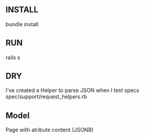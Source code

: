 ## INSTALL
bundle install

## RUN
rails s


## DRY
I've created a Helper to parse JSON when I test specs
spec/support/request_helpers.rb

## Model
Page with atribute content (JSONB)
